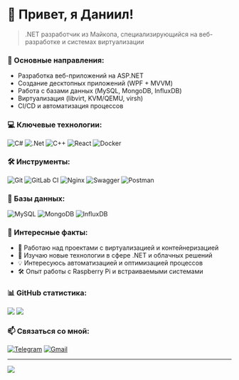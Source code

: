 # 👋 Привет, я Даниил!

> .NET разработчик из Майкопа, специализирующийся на веб-разработке и системах виртуализации

### 🎯 Основные направления:
- Разработка веб-приложений на ASP.NET
- Создание десктопных приложений (WPF + MVVM)
- Работа с базами данных (MySQL, MongoDB, InfluxDB)
- Виртуализация (libvirt, KVM/QEMU, virsh)
- CI/CD и автоматизация процессов

### 💻 Ключевые технологии:
![C#](https://img.shields.io/badge/c%23-%23239120.svg?style=for-the-badge&logo=csharp&logoColor=white) 
![.Net](https://img.shields.io/badge/.NET-5C2D91?style=for-the-badge&logo=.net&logoColor=white) 
![C++](https://img.shields.io/badge/c++-%2300599C.svg?style=for-the-badge&logo=c%2B%2B&logoColor=white) 
![React](https://img.shields.io/badge/react-%2320232a.svg?style=for-the-badge&logo=react&logoColor=%2361DAFB)
![Docker](https://img.shields.io/badge/docker-%230db7ed.svg?style=for-the-badge&logo=docker&logoColor=white)

### 🛠 Инструменты:
![Git](https://img.shields.io/badge/git-%23F05033.svg?style=for-the-badge&logo=git&logoColor=white)
![GitLab CI](https://img.shields.io/badge/gitlab%20CI-%23181717.svg?style=for-the-badge&logo=gitlab&logoColor=white)
![Nginx](https://img.shields.io/badge/nginx-%23009639.svg?style=for-the-badge&logo=nginx&logoColor=white)
![Swagger](https://img.shields.io/badge/-Swagger-%23Clojure?style=for-the-badge&logo=swagger&logoColor=white)
![Postman](https://img.shields.io/badge/Postman-FF6C37?style=for-the-badge&logo=postman&logoColor=white)

### 💾 Базы данных:
![MySQL](https://img.shields.io/badge/mysql-4479A1.svg?style=for-the-badge&logo=mysql&logoColor=white) 
![MongoDB](https://img.shields.io/badge/MongoDB-%234ea94b.svg?style=for-the-badge&logo=mongodb&logoColor=white) 
![InfluxDB](https://img.shields.io/badge/InfluxDB-22ADF6?style=for-the-badge&logo=InfluxDB&logoColor=white)

### 🌟 Интересные факты:
- 🔭 Работаю над проектами с виртуализацией и контейнеризацией
- 🌱 Изучаю новые технологии в сфере .NET и облачных решений
- 💡 Интересуюсь автоматизацией и оптимизацией процессов
- 🛠 Опыт работы с Raspberry Pi и встраиваемыми системами

### 📊 GitHub статистика:
![](https://github-readme-stats.vercel.app/api?username=ktoyou&theme=dark&hide_border=false&include_all_commits=false&count_private=false)
![](https://github-readme-streak-stats.herokuapp.com/?user=ktoyou&theme=dark&hide_border=false)

### 📫 Связаться со мной:
[![Telegram](https://img.shields.io/badge/Telegram-2CA5E0?style=for-the-badge&logo=telegram&logoColor=white)](https://t.me/atfaive)
[![Gmail](https://img.shields.io/badge/Gmail-D14836?style=for-the-badge&logo=gmail&logoColor=white)](mailto:danilkakuliew@gmail.com)

---
![](https://visitcount.itsvg.in/api?id=ktoyou&icon=0&color=0)

